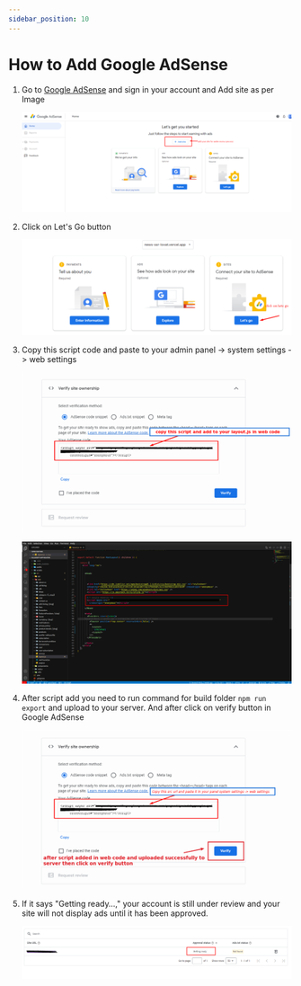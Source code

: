```yaml
---
sidebar_position: 10
---
```


# How to Add Google AdSense

1. Go to [Google AdSense](https://adsense.google.com) and sign in your account and Add site as per Image

   ![AdSense](/images/web/adsense.png)

2. Click on Let's Go button

   ![AdSense Site](/images/web/adsensesite.png)

3. Copy this script code and paste to your admin panel -> system settings -> web settings

   ![First Verify](/images/web/first_verify.png)

   ![AdSense Script](/images/web/adsense_script.png)

4. After script add you need to run command for build folder `npm run export` and upload to your server. And after click on verify button in Google AdSense

   ![Verify](/images/web/verify.png)

5. If it says "Getting ready…," your account is still under review and your site will not display ads until it has been approved.

   ![Under Review](/images/web/under_re.png)

